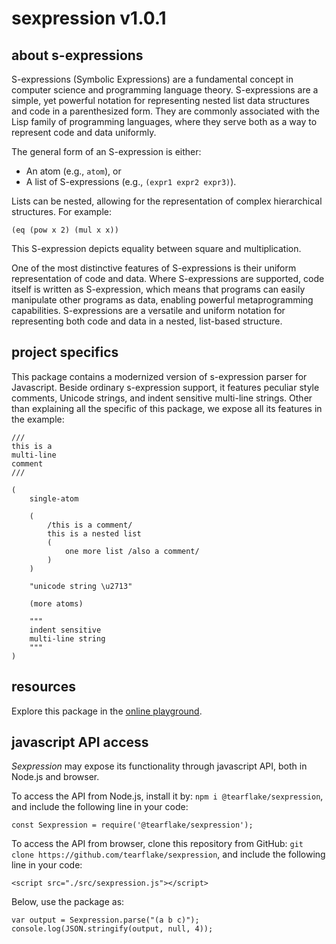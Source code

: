 # sexpression v1.0.1

## about s-expressions

S-expressions (Symbolic Expressions) are a fundamental concept in computer science and programming language theory. S-expressions are a simple, yet powerful notation for representing nested list data structures and code in a parenthesized form. They are commonly associated with the Lisp family of programming languages, where they serve both as a way to represent code and data uniformly.

The general form of an S-expression is either:

- An atom (e.g., `atom`), or
- A list of S-expressions (e.g., `(expr1 expr2 expr3)`).

Lists can be nested, allowing for the representation of complex hierarchical structures. For example:

`(eq (pow x 2) (mul x x))`

This S-expression depicts equality between square and multiplication.

One of the most distinctive features of S-expressions is their uniform representation of code and data. Where S-expressions are supported, code itself is written as S-expression, which means that programs can easily manipulate other programs as data, enabling powerful metaprogramming capabilities. S-expressions are a versatile and uniform notation for representing both code and data in a nested, list-based structure. 

## project specifics

This package contains a modernized version of s-expression parser for Javascript. Beside ordinary s-expression support, it features peculiar style comments, Unicode strings, and indent sensitive multi-line strings. Other than explaining all the specific of this package, we expose all its features in the example:

```
///
this is a
multi-line
comment
///

(
    single-atom
    
    (
        /this is a comment/
        this is a nested list
        (
            one more list /also a comment/
        )
    )
    
    "unicode string \u2713"
    
    (more atoms)
    
    """
    indent sensitive
    multi-line string
    """
)
```

## resources

Explore this package in the [online playground](https://tearflake.github.io/sexpression/playground/).

## javascript API access

*Sexpression* may expose its functionality through javascript API, both in Node.js and browser.

To access the API from Node.js, install it by: `npm i @tearflake/sexpression`, and include the following line in your code:

```
const Sexpression = require('@tearflake/sexpression');
```

To access the API from browser, clone this repository from GitHub: `git clone https://github.com/tearflake/sexpression`, and include the following line in your code:

```
<script src="./src/sexpression.js"></script>
```

Below, use the package as:

```
var output = Sexpression.parse("(a b c)");
console.log(JSON.stringify(output, null, 4));
```
